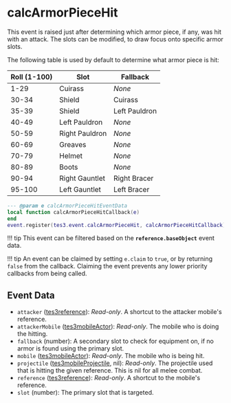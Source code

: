 <!---
	This file is autogenerated. Do not edit this file manually. Your changes will be ignored.
	More information: https://github.com/MWSE/MWSE/tree/master/docs
-->

# calcArmorPieceHit
<div class="search_terms" style="display: none">calcarmorpiecehit</div>

This event is raised just after determining which armor piece, if any, was hit with an attack. The slots can be modified, to draw focus onto specific armor slots.

The following table is used by default to determine what armor piece is hit:

Roll (1-100) | Slot            | Fallback
------------ | --------------- | ---------------
1-29         | Cuirass         | *None*
30-34        | Shield          | Cuirass
35-39        | Shield          | Left Pauldron
40-49        | Left Pauldron   | *None*
50-59        | Right Pauldron  | *None*
60-69        | Greaves         | *None*
70-79        | Helmet          | *None*
80-89        | Boots           | *None*
90-94        | Right Gauntlet  | Right Bracer
95-100       | Left Gauntlet   | Left Bracer

```lua
--- @param e calcArmorPieceHitEventData
local function calcArmorPieceHitCallback(e)
end
event.register(tes3.event.calcArmorPieceHit, calcArmorPieceHitCallback)
```

!!! tip
	This event can be filtered based on the **`reference.baseObject`** event data.

!!! tip
	An event can be claimed by setting `e.claim` to `true`, or by returning `false` from the callback. Claiming the event prevents any lower priority callbacks from being called.

## Event Data

* `attacker` ([tes3reference](../../types/tes3reference)): *Read-only*. A shortcut to the attacker mobile's reference.
* `attackerMobile` ([tes3mobileActor](../../types/tes3mobileActor)): *Read-only*. The mobile who is doing the hitting.
* `fallback` (number): A secondary slot to check for equipment on, if no armor is found using the primary slot.
* `mobile` ([tes3mobileActor](../../types/tes3mobileActor)): *Read-only*. The mobile who is being hit.
* `projectile` ([tes3mobileProjectile](../../types/tes3mobileProjectile), nil): *Read-only*. The projectile used that is hitting the given reference. This is nil for all melee combat.
* `reference` ([tes3reference](../../types/tes3reference)): *Read-only*. A shortcut to the mobile's reference.
* `slot` (number): The primary slot that is targeted.

